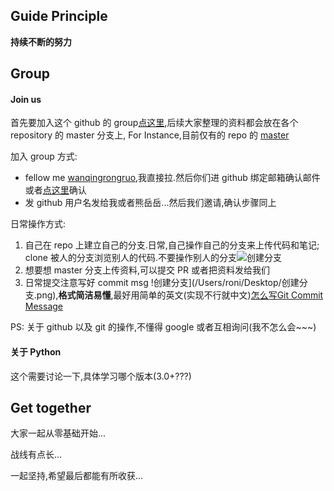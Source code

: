 ## Guide Principle

**持续不断的努力**

## Group

#### Join us

首先要加入这个 github 的 group[点这里](https://github.com/PythonInterestingGroup),后续大家整理的资料都会放在各个 repository 的 master 分支上, For Instance,目前仅有的 repo 的 [master](https://github.com/PythonInterestingGroup/PythonBasalArrangement)

加入 group 方式:

* fellow me [wanqingrongruo](https://github.com/wanqingrongruo),我直接拉.然后你们进 github 绑定邮箱确认邮件或者[点这里](https://github.com/PythonInterestingGroup)确认
* 发 github 用户名发给我或者熊岳岳...然后我们邀请,确认步骤同上

日常操作方式:

1. 自己在 repo 上建立自己的分支.日常,自己操作自己的分支来上传代码和笔记; clone 被人的分支浏览别人的代码.不要操作别人的分支![创建分支](/Users/roni/Desktop/创建分支.png)
2. 想要想 master 分支上传资料,可以提交 PR 或者把资料发给我们
3. 日常提交注意写好 commit msg !创建分支](/Users/roni/Desktop/创建分支.png),**格式简洁易懂**,最好用简单的英文(实现不行就中文)[怎么写Git Commit Message](http://www.jianshu.com/p/0117334c75fc)

PS: 关于 github 以及 git 的操作,不懂得 google 或者互相询问(我不怎么会~~~)

#### 关于 Python

这个需要讨论一下,具体学习哪个版本(3.0+???)

## Get together

大家一起从零基础开始...

战线有点长...

一起坚持,希望最后都能有所收获...